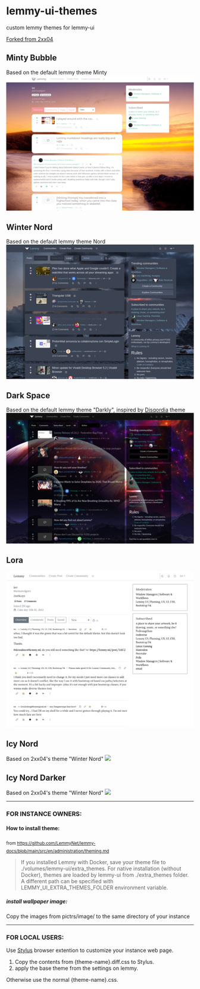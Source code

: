 # lemmy-ui-themes
custom lemmy themes for lemmy-ui

[Forked from 2xx04](https://github.com/2xx04/lemmy-ui-themes/)


## Minty Bubble
Based on the default lemmy theme Minty
![](https://github.com/2xx04/lemmy-ui-themes/raw/main/screenshots/mintybubble.png)
## Winter Nord
Based on the default lemmy theme Nord
![](https://github.com/2xx04/lemmy-ui-themes/raw/main/screenshots/winternord.png)
## Dark Space
Based on the default lemmy theme "Darkly", inspired by [Disqordia](https://disqordia.space) theme
![](https://github.com/2xx04/lemmy-ui-themes/raw/main/screenshots/darkspace.png)

## Lora
![](https://github.com/2xx04/lemmy-ui-themes/raw/main/screenshots/lora-distractionless.png)

## Icy Nord
Based on 2xx04's theme "Winter Nord"
![](https://github.com/2xx04/lemmy-ui-themes/raw/main/screenshots/icy-nord.png)

## Icy Nord Darker
Based on 2xx04's theme "Winter Nord"
![](https://github.com/2xx04/lemmy-ui-themes/raw/main/screenshots/icy-nord-darker.png)

---

### FOR INSTANCE OWNERS:

#### How to install theme:
<sub>from https://github.com/LemmyNet/lemmy-docs/blob/main/src/en/administration/theming.md</sub>

> If you installed Lemmy with Docker, save your theme file to ./volumes/lemmy-ui/extra_themes. For native installation (without Docker), themes are loaded by lemmy-ui from ./extra_themes folder. A different path can be specified with LEMMY_UI_EXTRA_THEMES_FOLDER environment variable.

##### install wallpaper image:

Copy the images from pictrs/image/ to the same directory of your instance

---

### FOR LOCAL USERS:

Use [Stylus](https://add0n.com/stylus.html) browser extention to customize your instance web page.

1. Copy the contents from {theme-name}.diff.css to Stylus.
2. apply the base theme from the settings on lemmy.

Otherwise use the normal {theme-name}.css.
